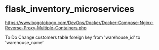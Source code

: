 # flask_inventory_microservices

https://www.bogotobogo.com/DevOps/Docker/Docker-Compose-Nginx-Reverse-Proxy-Multiple-Containers.php

To Do
Change customers table foreign key from 'warehouse_id' to 'warehouse_name'
